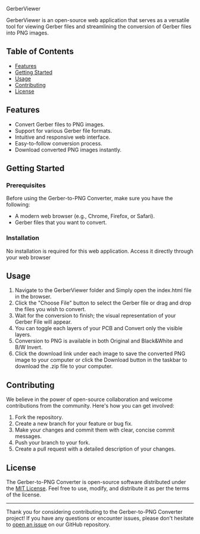 GerberViewer 


GerberViewer is an open-source web application that serves as a versatile tool for viewing Gerber files and streamlining the conversion of Gerber files into PNG images. 

## Table of Contents

- [Features](#features)
- [Getting Started](#getting-started)
- [Usage](#usage)
- [Contributing](#contributing)
- [License](#license)

## Features

- Convert Gerber files to PNG images.
- Support for various Gerber file formats.
- Intuitive and responsive web interface.
- Easy-to-follow conversion process.
- Download converted PNG images instantly.

## Getting Started

### Prerequisites

Before using the Gerber-to-PNG Converter, make sure you have the following:

- A modern web browser (e.g., Chrome, Firefox, or Safari).
- Gerber files that you want to convert.

### Installation

No installation is required for this web application. Access it directly through your web browser 
## Usage

1. Navigate to the GerberViewer folder and Simply open the index.html file in the browser.
2. Click the "Choose File" button to select the Gerber file or drag and drop the files you wish to convert.
3. Wait for the conversion to finish; the visual representation of your Gerber File will appear.
4. You can toggle each layers of your PCB and Convert only the visible layers.
5. Conversion to PNG is available in both Original and Black&White and B/W Invert.
6. Click the download link under each image to save the converted PNG image to your computer or click the Download button in the taskbar to download the .zip file to your computer.

## Contributing

We believe in the power of open-source collaboration and welcome contributions from the community. Here's how you can get involved:

1. Fork the repository.
2. Create a new branch for your feature or bug fix.
3. Make your changes and commit them with clear, concise commit messages.
4. Push your branch to your fork.
5. Create a pull request with a detailed description of your changes.


## License

The Gerber-to-PNG Converter is open-source software distributed under the [MIT License](LICENSE). Feel free to use, modify, and distribute it as per the terms of the license.

---

Thank you for considering contributing to the Gerber-to-PNG Converter project! If you have any questions or encounter issues, please don't hesitate to [open an issue](link_to_issues) on our GitHub repository.
